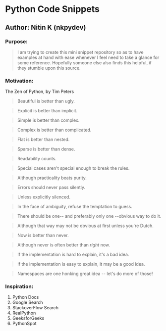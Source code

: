 # Python Code Snippets #

## Author: Nitin K (nkpydev) ##

### Purpose:
> I am trying to create this mini snippet repository so as to have examples at hand with ease whenever I feel need to take a glance for some reference.
> Hopefully someone else also finds this helpful, if they stumble upon this source.

### Motivation:
The Zen of Python, by Tim Peters

> Beautiful is better than ugly.

>Explicit is better than implicit.

>Simple is better than complex.

>Complex is better than complicated.

>Flat is better than nested.

>Sparse is better than dense.

>Readability counts.

>Special cases aren't special enough to break the rules.

>Although practicality beats purity.

>Errors should never pass silently.

>Unless explicitly silenced.

>In the face of ambiguity, refuse the temptation to guess.

>There should be one-- and preferably only one --obvious way to do it.

>Although that way may not be obvious at first unless you're Dutch.

>Now is better than never.

>Although never is often better than *right* now.

>If the implementation is hard to explain, it's a bad idea.

>If the implementation is easy to explain, it may be a good idea.

>Namespaces are one honking great idea -- let's do more of those!


### Inspiration:
1. Python Docs
2. Google Search
3. StackoverFlow Search
4. RealPython
5. GeeksforGeeks
6. PythonSpot